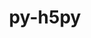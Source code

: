 ---
title: "py-h5py"
layout: cache
categories: [package, develop-2025-01-19]
meta: {"versions": ["3.12.1"], "compilers": ["gcc@=11.1.0", "gcc@=11.4.0", "gcc@=13.2.0", "gcc@=9.4.0", "oneapi@=2024.2.1"], "oss": ["ubuntu20.04", "ubuntu22.04", "ubuntu24.04"], "platforms": ["linux"], "targets": ["aarch64", "neoverse_v2", "ppc64le", "x86_64_v3"], "stacks": ["data-vis-sdk", "e4s", "e4s-neoverse-v2", "e4s-oneapi", "e4s-power", "ml-linux-aarch64-cpu", "ml-linux-aarch64-cuda", "ml-linux-x86_64-cpu", "ml-linux-x86_64-cuda", "ml-linux-x86_64-rocm", "root"], "num_specs": 23, "num_specs_by_stack": {"e4s-power": 2, "root": 23, "data-vis-sdk": 1, "e4s-neoverse-v2": 2, "e4s": 4, "e4s-oneapi": 3, "ml-linux-aarch64-cpu": 3, "ml-linux-aarch64-cuda": 3, "ml-linux-x86_64-cuda": 3, "ml-linux-x86_64-cpu": 3, "ml-linux-x86_64-rocm": 1}}
spec_details: [{"hash": "eqe6b5dnilqu5k5pdoa4htmbxjz7wp63", "compiler": "gcc@=9.4.0", "versions": ["3.12.1"], "os": "ubuntu20.04", "platform": "linux", "target": "ppc64le", "variants": ["build_system=python_pip", "+mpi"], "stacks": ["e4s-power", "root"], "size": "-", "tarball": "https://binaries.spack.io/develop-2025-01-19/build_cache/linux-ubuntu20.04-ppc64le/gcc-9.4.0/py-h5py-3.12.1/linux-ubuntu20.04-ppc64le-gcc-9.4.0-py-h5py-3.12.1-eqe6b5dnilqu5k5pdoa4htmbxjz7wp63.spack"}, {"hash": "hsrg6wl7meuqji3zqj7u4kuzzofg46ws", "compiler": "gcc@=9.4.0", "versions": ["3.12.1"], "os": "ubuntu20.04", "platform": "linux", "target": "ppc64le", "variants": ["build_system=python_pip", "+mpi"], "stacks": ["e4s-power", "root"], "size": "-", "tarball": "https://binaries.spack.io/develop-2025-01-19/build_cache/linux-ubuntu20.04-ppc64le/gcc-9.4.0/py-h5py-3.12.1/linux-ubuntu20.04-ppc64le-gcc-9.4.0-py-h5py-3.12.1-hsrg6wl7meuqji3zqj7u4kuzzofg46ws.spack"}, {"hash": "ofofibk7a2q3f7ozcnzjhcyahivkkmkp", "compiler": "gcc@=11.1.0", "versions": ["3.12.1"], "os": "ubuntu20.04", "platform": "linux", "target": "x86_64_v3", "variants": ["build_system=python_pip", "+mpi"], "stacks": ["data-vis-sdk", "root"], "size": "-", "tarball": "https://binaries.spack.io/develop-2025-01-19/build_cache/linux-ubuntu20.04-x86_64_v3/gcc-11.1.0/py-h5py-3.12.1/linux-ubuntu20.04-x86_64_v3-gcc-11.1.0-py-h5py-3.12.1-ofofibk7a2q3f7ozcnzjhcyahivkkmkp.spack"}, {"hash": "n3xgt5qdjc4ga4uvz7qlfomgoleorl36", "compiler": "gcc@=11.4.0", "versions": ["3.12.1"], "os": "ubuntu22.04", "platform": "linux", "target": "neoverse_v2", "variants": ["build_system=python_pip", "+mpi"], "stacks": ["root", "e4s-neoverse-v2"], "size": "-", "tarball": "https://binaries.spack.io/develop-2025-01-19/build_cache/linux-ubuntu22.04-neoverse_v2/gcc-11.4.0/py-h5py-3.12.1/linux-ubuntu22.04-neoverse_v2-gcc-11.4.0-py-h5py-3.12.1-n3xgt5qdjc4ga4uvz7qlfomgoleorl36.spack"}, {"hash": "3eoiix3pbqhpsprp3px5mofzpz5juvac", "compiler": "gcc@=11.4.0", "versions": ["3.12.1"], "os": "ubuntu22.04", "platform": "linux", "target": "neoverse_v2", "variants": ["build_system=python_pip", "+mpi"], "stacks": ["root", "e4s-neoverse-v2"], "size": "-", "tarball": "https://binaries.spack.io/develop-2025-01-19/build_cache/linux-ubuntu22.04-neoverse_v2/gcc-11.4.0/py-h5py-3.12.1/linux-ubuntu22.04-neoverse_v2-gcc-11.4.0-py-h5py-3.12.1-3eoiix3pbqhpsprp3px5mofzpz5juvac.spack"}, {"hash": "g4iczebh76hpkvcbzm73ch35mdhc4uwv", "compiler": "gcc@=11.4.0", "versions": ["3.12.1"], "os": "ubuntu22.04", "platform": "linux", "target": "x86_64_v3", "variants": ["build_system=python_pip", "+mpi"], "stacks": ["e4s", "root"], "size": "-", "tarball": "https://binaries.spack.io/develop-2025-01-19/build_cache/linux-ubuntu22.04-x86_64_v3/gcc-11.4.0/py-h5py-3.12.1/linux-ubuntu22.04-x86_64_v3-gcc-11.4.0-py-h5py-3.12.1-g4iczebh76hpkvcbzm73ch35mdhc4uwv.spack"}, {"hash": "uf7wywngicd5h6ninuvp2zuylg77g72p", "compiler": "gcc@=11.4.0", "versions": ["3.12.1"], "os": "ubuntu22.04", "platform": "linux", "target": "x86_64_v3", "variants": ["build_system=python_pip", "+mpi"], "stacks": ["e4s", "root"], "size": "-", "tarball": "https://binaries.spack.io/develop-2025-01-19/build_cache/linux-ubuntu22.04-x86_64_v3/gcc-11.4.0/py-h5py-3.12.1/linux-ubuntu22.04-x86_64_v3-gcc-11.4.0-py-h5py-3.12.1-uf7wywngicd5h6ninuvp2zuylg77g72p.spack"}, {"hash": "p3vctmqjdmlnfrg3agnyhkr7soeppyvn", "compiler": "gcc@=11.4.0", "versions": ["3.12.1"], "os": "ubuntu22.04", "platform": "linux", "target": "x86_64_v3", "variants": ["build_system=python_pip", "+mpi"], "stacks": ["e4s", "root"], "size": "-", "tarball": "https://binaries.spack.io/develop-2025-01-19/build_cache/linux-ubuntu22.04-x86_64_v3/gcc-11.4.0/py-h5py-3.12.1/linux-ubuntu22.04-x86_64_v3-gcc-11.4.0-py-h5py-3.12.1-p3vctmqjdmlnfrg3agnyhkr7soeppyvn.spack"}, {"hash": "qgrqdty4wksiu4gknllaxe4r4szunn35", "compiler": "gcc@=11.4.0", "versions": ["3.12.1"], "os": "ubuntu22.04", "platform": "linux", "target": "x86_64_v3", "variants": ["build_system=python_pip", "+mpi"], "stacks": ["e4s", "root"], "size": "-", "tarball": "https://binaries.spack.io/develop-2025-01-19/build_cache/linux-ubuntu22.04-x86_64_v3/gcc-11.4.0/py-h5py-3.12.1/linux-ubuntu22.04-x86_64_v3-gcc-11.4.0-py-h5py-3.12.1-qgrqdty4wksiu4gknllaxe4r4szunn35.spack"}, {"hash": "nv5tlrmzuxntvn2bpll5bpvqgxdrh2ky", "compiler": "oneapi@=2024.2.1", "versions": ["3.12.1"], "os": "ubuntu22.04", "platform": "linux", "target": "x86_64_v3", "variants": ["build_system=python_pip", "+mpi"], "stacks": ["root", "e4s-oneapi"], "size": "-", "tarball": "https://binaries.spack.io/develop-2025-01-19/build_cache/linux-ubuntu22.04-x86_64_v3/oneapi-2024.2.1/py-h5py-3.12.1/linux-ubuntu22.04-x86_64_v3-oneapi-2024.2.1-py-h5py-3.12.1-nv5tlrmzuxntvn2bpll5bpvqgxdrh2ky.spack"}, {"hash": "wgzlsjbk6peqpmjmgiencteyup4wqj77", "compiler": "oneapi@=2024.2.1", "versions": ["3.12.1"], "os": "ubuntu22.04", "platform": "linux", "target": "x86_64_v3", "variants": ["build_system=python_pip", "+mpi"], "stacks": ["root", "e4s-oneapi"], "size": "-", "tarball": "https://binaries.spack.io/develop-2025-01-19/build_cache/linux-ubuntu22.04-x86_64_v3/oneapi-2024.2.1/py-h5py-3.12.1/linux-ubuntu22.04-x86_64_v3-oneapi-2024.2.1-py-h5py-3.12.1-wgzlsjbk6peqpmjmgiencteyup4wqj77.spack"}, {"hash": "vukp72y6yij6iua2rnit4kklk5dxrhcr", "compiler": "oneapi@=2024.2.1", "versions": ["3.12.1"], "os": "ubuntu22.04", "platform": "linux", "target": "x86_64_v3", "variants": ["build_system=python_pip", "+mpi"], "stacks": ["root", "e4s-oneapi"], "size": "-", "tarball": "https://binaries.spack.io/develop-2025-01-19/build_cache/linux-ubuntu22.04-x86_64_v3/oneapi-2024.2.1/py-h5py-3.12.1/linux-ubuntu22.04-x86_64_v3-oneapi-2024.2.1-py-h5py-3.12.1-vukp72y6yij6iua2rnit4kklk5dxrhcr.spack"}, {"hash": "3k6ljs5jdcau2t2nhj46aa3tpumizc5m", "compiler": "gcc@=13.2.0", "versions": ["3.12.1"], "os": "ubuntu24.04", "platform": "linux", "target": "aarch64", "variants": ["build_system=python_pip", "+mpi"], "stacks": ["root", "ml-linux-aarch64-cpu"], "size": "-", "tarball": "https://binaries.spack.io/develop-2025-01-19/build_cache/linux-ubuntu24.04-aarch64/gcc-13.2.0/py-h5py-3.12.1/linux-ubuntu24.04-aarch64-gcc-13.2.0-py-h5py-3.12.1-3k6ljs5jdcau2t2nhj46aa3tpumizc5m.spack"}, {"hash": "eijopm6cepezgvwyf23p4fpbglugm6ad", "compiler": "gcc@=13.2.0", "versions": ["3.12.1"], "os": "ubuntu24.04", "platform": "linux", "target": "aarch64", "variants": ["build_system=python_pip", "+mpi"], "stacks": ["root", "ml-linux-aarch64-cpu"], "size": "-", "tarball": "https://binaries.spack.io/develop-2025-01-19/build_cache/linux-ubuntu24.04-aarch64/gcc-13.2.0/py-h5py-3.12.1/linux-ubuntu24.04-aarch64-gcc-13.2.0-py-h5py-3.12.1-eijopm6cepezgvwyf23p4fpbglugm6ad.spack"}, {"hash": "qftinuzsezyrak7zbgpbaz2ug2niz46o", "compiler": "gcc@=13.2.0", "versions": ["3.12.1"], "os": "ubuntu24.04", "platform": "linux", "target": "aarch64", "variants": ["build_system=python_pip", "+mpi"], "stacks": ["root", "ml-linux-aarch64-cuda"], "size": "-", "tarball": "https://binaries.spack.io/develop-2025-01-19/build_cache/linux-ubuntu24.04-aarch64/gcc-13.2.0/py-h5py-3.12.1/linux-ubuntu24.04-aarch64-gcc-13.2.0-py-h5py-3.12.1-qftinuzsezyrak7zbgpbaz2ug2niz46o.spack"}, {"hash": "yzqyr4coiznmksmylpwsobhcnkgprrww", "compiler": "gcc@=13.2.0", "versions": ["3.12.1"], "os": "ubuntu24.04", "platform": "linux", "target": "aarch64", "variants": ["build_system=python_pip", "~mpi"], "stacks": ["ml-linux-aarch64-cuda", "root", "ml-linux-aarch64-cpu"], "size": "-", "tarball": "https://binaries.spack.io/develop-2025-01-19/build_cache/linux-ubuntu24.04-aarch64/gcc-13.2.0/py-h5py-3.12.1/linux-ubuntu24.04-aarch64-gcc-13.2.0-py-h5py-3.12.1-yzqyr4coiznmksmylpwsobhcnkgprrww.spack"}, {"hash": "zuoquiip453ev5cbxux255mtaldrxigf", "compiler": "gcc@=13.2.0", "versions": ["3.12.1"], "os": "ubuntu24.04", "platform": "linux", "target": "aarch64", "variants": ["build_system=python_pip", "+mpi"], "stacks": ["root", "ml-linux-aarch64-cuda"], "size": "-", "tarball": "https://binaries.spack.io/develop-2025-01-19/build_cache/linux-ubuntu24.04-aarch64/gcc-13.2.0/py-h5py-3.12.1/linux-ubuntu24.04-aarch64-gcc-13.2.0-py-h5py-3.12.1-zuoquiip453ev5cbxux255mtaldrxigf.spack"}, {"hash": "2g5dgentenvamtn4cnz7sewzoz2intik", "compiler": "gcc@=13.2.0", "versions": ["3.12.1"], "os": "ubuntu24.04", "platform": "linux", "target": "x86_64_v3", "variants": ["build_system=python_pip", "+mpi"], "stacks": ["ml-linux-x86_64-cuda", "root"], "size": "-", "tarball": "https://binaries.spack.io/develop-2025-01-19/build_cache/linux-ubuntu24.04-x86_64_v3/gcc-13.2.0/py-h5py-3.12.1/linux-ubuntu24.04-x86_64_v3-gcc-13.2.0-py-h5py-3.12.1-2g5dgentenvamtn4cnz7sewzoz2intik.spack"}, {"hash": "4m3qn552u2bqzojzbstz55dkmu2i3huh", "compiler": "gcc@=13.2.0", "versions": ["3.12.1"], "os": "ubuntu24.04", "platform": "linux", "target": "x86_64_v3", "variants": ["build_system=python_pip", "+mpi"], "stacks": ["ml-linux-x86_64-cuda", "root"], "size": "-", "tarball": "https://binaries.spack.io/develop-2025-01-19/build_cache/linux-ubuntu24.04-x86_64_v3/gcc-13.2.0/py-h5py-3.12.1/linux-ubuntu24.04-x86_64_v3-gcc-13.2.0-py-h5py-3.12.1-4m3qn552u2bqzojzbstz55dkmu2i3huh.spack"}, {"hash": "awjxhgig525wkvtkpx42lt6ymv5kkwlp", "compiler": "gcc@=13.2.0", "versions": ["3.12.1"], "os": "ubuntu24.04", "platform": "linux", "target": "x86_64_v3", "variants": ["build_system=python_pip", "~mpi"], "stacks": ["ml-linux-x86_64-cuda", "root", "ml-linux-x86_64-cpu"], "size": "-", "tarball": "https://binaries.spack.io/develop-2025-01-19/build_cache/linux-ubuntu24.04-x86_64_v3/gcc-13.2.0/py-h5py-3.12.1/linux-ubuntu24.04-x86_64_v3-gcc-13.2.0-py-h5py-3.12.1-awjxhgig525wkvtkpx42lt6ymv5kkwlp.spack"}, {"hash": "gsv4xoqd4xs4b5nloljvs5wsn72vajzk", "compiler": "gcc@=13.2.0", "versions": ["3.12.1"], "os": "ubuntu24.04", "platform": "linux", "target": "x86_64_v3", "variants": ["build_system=python_pip", "+mpi"], "stacks": ["root", "ml-linux-x86_64-cpu"], "size": "-", "tarball": "https://binaries.spack.io/develop-2025-01-19/build_cache/linux-ubuntu24.04-x86_64_v3/gcc-13.2.0/py-h5py-3.12.1/linux-ubuntu24.04-x86_64_v3-gcc-13.2.0-py-h5py-3.12.1-gsv4xoqd4xs4b5nloljvs5wsn72vajzk.spack"}, {"hash": "oc5n3dp3sswayvj4l47rnlgasdkodbta", "compiler": "gcc@=13.2.0", "versions": ["3.12.1"], "os": "ubuntu24.04", "platform": "linux", "target": "x86_64_v3", "variants": ["build_system=python_pip", "~mpi"], "stacks": ["root", "ml-linux-x86_64-rocm"], "size": "-", "tarball": "https://binaries.spack.io/develop-2025-01-19/build_cache/linux-ubuntu24.04-x86_64_v3/gcc-13.2.0/py-h5py-3.12.1/linux-ubuntu24.04-x86_64_v3-gcc-13.2.0-py-h5py-3.12.1-oc5n3dp3sswayvj4l47rnlgasdkodbta.spack"}, {"hash": "q364wdwlki6ozox7mrbzkr37kk2w7dwk", "compiler": "gcc@=13.2.0", "versions": ["3.12.1"], "os": "ubuntu24.04", "platform": "linux", "target": "x86_64_v3", "variants": ["build_system=python_pip", "+mpi"], "stacks": ["root", "ml-linux-x86_64-cpu"], "size": "-", "tarball": "https://binaries.spack.io/develop-2025-01-19/build_cache/linux-ubuntu24.04-x86_64_v3/gcc-13.2.0/py-h5py-3.12.1/linux-ubuntu24.04-x86_64_v3-gcc-13.2.0-py-h5py-3.12.1-q364wdwlki6ozox7mrbzkr37kk2w7dwk.spack"}]
---